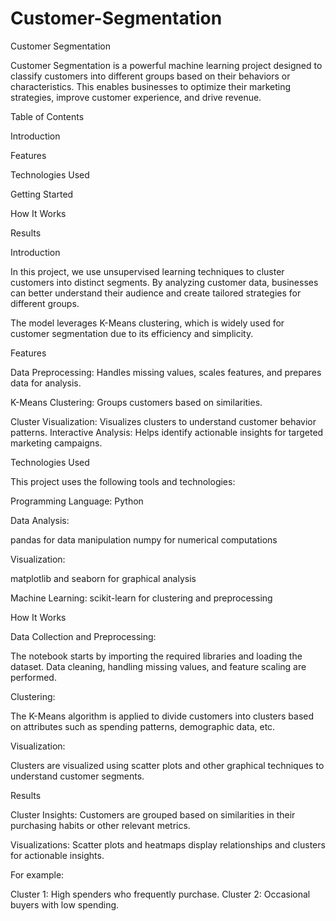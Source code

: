 # Customer-Segmentation

Customer Segmentation

Customer Segmentation is a powerful machine learning project designed to classify customers into different groups based on their behaviors or characteristics. This enables businesses to optimize their marketing strategies, improve customer experience, and drive revenue.

Table of Contents

Introduction

Features

Technologies Used

Getting Started

How It Works

Results


Introduction

In this project, we use unsupervised learning techniques to cluster customers into distinct segments. By analyzing customer data, businesses can better understand their audience and create tailored strategies for different groups.

The model leverages K-Means clustering, which is widely used for customer segmentation due to its efficiency and simplicity.

Features

Data Preprocessing: Handles missing values, scales features, and prepares data for analysis.

K-Means Clustering: Groups customers based on similarities.

Cluster Visualization: Visualizes clusters to understand customer behavior patterns.
Interactive Analysis: Helps identify actionable insights for targeted marketing campaigns.

Technologies Used

This project uses the following tools and technologies:

Programming Language: Python

Data Analysis:

pandas for data manipulation
numpy for numerical computations

Visualization:

matplotlib and seaborn for graphical analysis

Machine Learning: scikit-learn for clustering and preprocessing

How It Works

Data Collection and Preprocessing:

The notebook starts by importing the required libraries and loading the dataset.
Data cleaning, handling missing values, and feature scaling are performed.

Clustering:

The K-Means algorithm is applied to divide customers into clusters based on attributes such as spending patterns, demographic data, etc.

Visualization:

Clusters are visualized using scatter plots and other graphical techniques to understand customer segments.

Results

Cluster Insights:
Customers are grouped based on similarities in their purchasing habits or other relevant metrics.

Visualizations:
Scatter plots and heatmaps display relationships and clusters for actionable insights.

For example:

Cluster 1: High spenders who frequently purchase.
Cluster 2: Occasional buyers with low spending.

